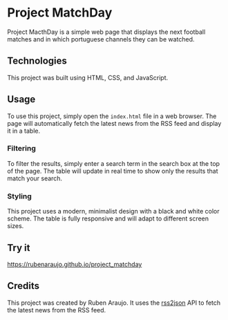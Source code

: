 # Project MatchDay

Project MacthDay is a simple web page that displays the next football matches and in which portuguese channels they can be watched.

## Technologies

This project was built using HTML, CSS, and JavaScript.

## Usage

To use this project, simply open the `index.html` file in a web browser. The page will automatically fetch the latest news from the RSS feed and display it in a table.

### Filtering

To filter the results, simply enter a search term in the search box at the top of the page. The table will update in real time to show only the results that match your search.

### Styling

This project uses a modern, minimalist design with a black and white color scheme. The table is fully responsive and will adapt to different screen sizes.

## Try it

https://rubenaraujo.github.io/project_matchday
## Credits

This project was created by Ruben Araujo. It uses the [rss2json](https://rss2json.com/) API to fetch the latest news from the RSS feed.
